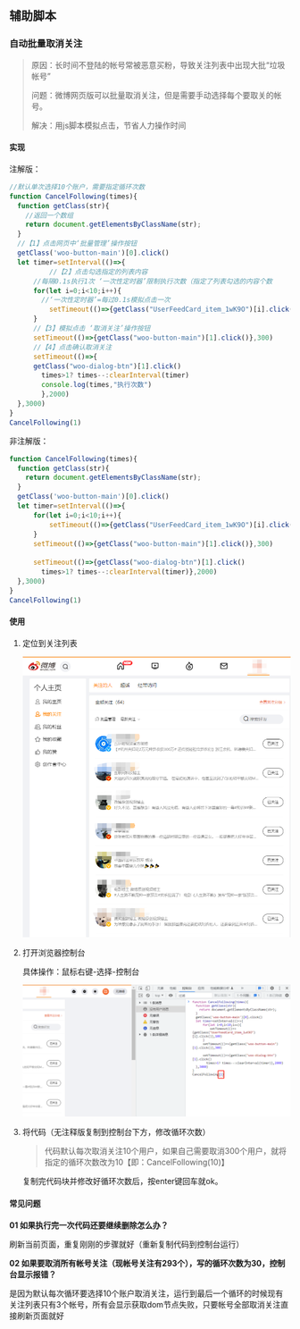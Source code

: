 ## 辅助脚本

### 自动批量取消关注

> 原因：长时间不登陆的帐号常被恶意买粉，导致关注列表中出现大批“垃圾帐号”
>
> 问题：微博网页版可以批量取消关注，但是需要手动选择每个要取关的帐号。
>
> 解决：用js脚本模拟点击，节省人力操作时间

#### 实现

注解版：

```js
//默认单次选择10个账户，需要指定循环次数
function CancelFollowing(times){
  function getClass(str){
    //返回一个数组
    return document.getElementsByClassName(str);
  }
  //【1】点击网页中‘批量管理’操作按钮
  getClass('woo-button-main')[0].click()
  let timer=setInterval(()=>{
          //【2】点击勾选指定的列表内容
      //每隔0.1s执行1次 ‘一次性定时器’限制执行次数（指定了列表勾选的内容个数
      for(let i=0;i<10;i++){
        //‘一次性定时器’=每过0.1s模拟点击一次
          setTimeout(()=>{getClass("UserFeedCard_item_1wK9O")[i].click()},100)    
      }
      //【3】模拟点击 ‘取消关注’操作按钮
      setTimeout(()=>{getClass("woo-button-main")[1].click()},300)
      //【4】点击确认取消关注
      setTimeout(()=>{
      getClass("woo-dialog-btn")[1].click()
        times>1? times--:clearInterval(timer)
        console.log(times,"执行次数")
        },2000)
  },3000)
}
CancelFollowing(1)
```

非注解版：

```js
function CancelFollowing(times){
  function getClass(str){
    return document.getElementsByClassName(str);
  }
  getClass('woo-button-main')[0].click()
  let timer=setInterval(()=>{
      for(let i=0;i<10;i++){
          setTimeout(()=>{getClass("UserFeedCard_item_1wK9O")[i].click()},100)    
      }
      setTimeout(()=>{getClass("woo-button-main")[1].click()},300)
      
      setTimeout(()=>{getClass("woo-dialog-btn")[1].click()
        times>1? times--:clearInterval(timer)},2000)
  },3000)
}
CancelFollowing(1)
```

#### 使用

1. 定位到关注列表

   ![关注列表](./1.png)

2. 打开浏览器控制台

   具体操作：鼠标右键-选择-控制台

   ![](./2.png)

3. 将代码（无注释版复制到控制台下方，修改循环次数）

   > 代码默认每次取消关注10个用户，如果自己需要取消300个用户，就将指定的循环次数改为10【即：CancelFollowing(10)】

   复制完代码块并修改好循环次数后，按enter键回车就ok。

#### 常见问题

**01 如果执行完一次代码还要继续删除怎么办？**

刷新当前页面，重复刚刚的步骤就好（重新复制代码到控制台运行）

**02 如果要取消所有帐号关注（现帐号关注有293个），写的循环次数为30，控制台显示报错？**

是因为默认每次循环要选择10个账户取消关注，运行到最后一个循环的时候现有关注列表只有3个帐号，所有会显示获取dom节点失败，只要帐号全部取消关注直接刷新页面就好



